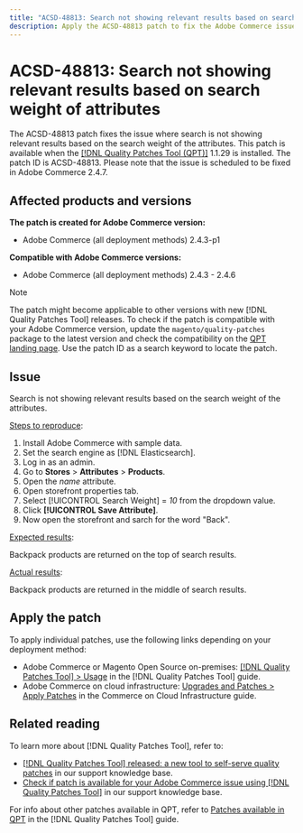 ```yaml
---
title: "ACSD-48813: Search not showing relevant results based on search weight of attributes"
description: Apply the ACSD-48813 patch to fix the Adobe Commerce issue where search is not showing relevant results based on the search weight of the attributes.
---
```


# ACSD-48813: Search not showing relevant results based on search weight of attributes

The ACSD-48813 patch fixes the issue where search is not showing relevant results based on the search weight of the attributes. This patch is available when the [[!DNL Quality Patches Tool (QPT)]](/help/announcements/adobe-commerce-announcements/magento-quality-patches-released-new-tool-to-self-serve-quality-patches.md) 1.1.29 is installed. The patch ID is ACSD-48813. Please note that the issue is scheduled to be fixed in Adobe Commerce 2.4.7.

## Affected products and versions

**The patch is created for Adobe Commerce version:**

* Adobe Commerce (all deployment methods) 2.4.3-p1

**Compatible with Adobe Commerce versions:**

* Adobe Commerce (all deployment methods) 2.4.3 - 2.4.6

>[!NOTE]
>
>The patch might become applicable to other versions with new [!DNL Quality Patches Tool] releases. To check if the patch is compatible with your Adobe Commerce version, update the `magento/quality-patches` package to the latest version and check the compatibility on the [QPT landing page](https://experienceleague.adobe.com/tools/commerce-quality-patches/index.html). Use the patch ID as a search keyword to locate the patch.

## Issue

Search is not showing relevant results based on the search weight of the attributes.


<u>Steps to reproduce</u>:

1. Install Adobe Commerce with sample data.
1. Set the search engine as [!DNL Elasticsearch].
1. Log in as an admin.
1. Go to **Stores** > **Attributes** > **Products**.
1. Open the *name* attribute.
1. Open storefront properties tab.
1. Select [!UICONTROL Search Weight] = *10* from the dropdown value.
1. Click **[!UICONTROL Save Attribute]**.
1. Now open the storefront and sarch for the word "Back".

<u>Expected results</u>:

Backpack products are returned on the top of search results.

<u>Actual results</u>:

Backpack products are returned in the middle of search results.

## Apply the patch

To apply individual patches, use the following links depending on your deployment method:

* Adobe Commerce or Magento Open Source on-premises: [[!DNL Quality Patches Tool] > Usage](https://experienceleague.adobe.com/docs/commerce-operations/tools/quality-patches-tool/usage.html) in the [!DNL Quality Patches Tool] guide.
* Adobe Commerce on cloud infrastructure: [Upgrades and Patches > Apply Patches](https://experienceleague.adobe.com/docs/commerce-cloud-service/user-guide/develop/upgrade/apply-patches.html) in the Commerce on Cloud Infrastructure guide.

## Related reading

To learn more about [!DNL Quality Patches Tool], refer to:

* [[!DNL Quality Patches Tool] released: a new tool to self-serve quality patches](/help/announcements/adobe-commerce-announcements/magento-quality-patches-released-new-tool-to-self-serve-quality-patches.md) in our support knowledge base.
* [Check if patch is available for your Adobe Commerce issue using [!DNL Quality Patches Tool]](/help/support-tools/patches-available-in-qpt-tool/check-patch-for-magento-issue-with-magento-quality-patches.md) in our support knowledge base.

For info about other patches available in QPT, refer to [Patches available in QPT](https://experienceleague.adobe.com/tools/commerce-quality-patches/index.html) in the [!DNL Quality Patches Tool] guide.
